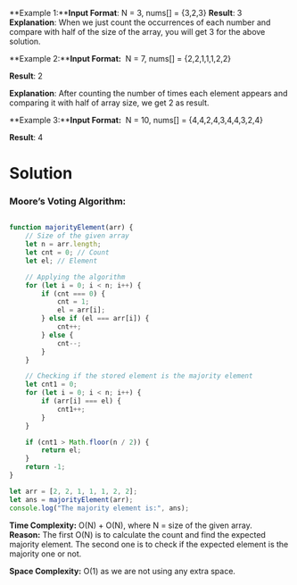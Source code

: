 **Example 1:****Input Format**: N = 3, nums[] = {3,2,3}
**Result**: 3
**Explanation**: When we just count the occurrences of each number and compare with half of the size of the array, you will get 3 for the above solution. 

**Example 2:****Input Format:**  N = 7, nums[] = {2,2,1,1,1,2,2}

**Result**: 2

**Explanation**: After counting the number of times each element appears and comparing it with half of array size, we get 2 as result.

**Example 3:****Input Format:**  N = 10, nums[] = {4,4,2,4,3,4,4,3,2,4}

**Result**: 4

# Solution

### **Moore’s Voting Algorithm:**

```Javascript

function majorityElement(arr) {
    // Size of the given array
    let n = arr.length;
    let cnt = 0; // Count
    let el; // Element

    // Applying the algorithm
    for (let i = 0; i < n; i++) {
        if (cnt === 0) {
            cnt = 1;
            el = arr[i];
        } else if (el === arr[i]) {
            cnt++;
        } else {
            cnt--;
        }
    }

    // Checking if the stored element is the majority element
    let cnt1 = 0;
    for (let i = 0; i < n; i++) {
        if (arr[i] === el) {
            cnt1++;
        }
    }

    if (cnt1 > Math.floor(n / 2)) {
        return el;
    }
    return -1;
}

let arr = [2, 2, 1, 1, 1, 2, 2];
let ans = majorityElement(arr);
console.log("The majority element is:", ans);

```

**Time Complexity:** O(N) + O(N), where N = size of the given array.  
**Reason:** The first O(N) is to calculate the count and find the expected majority element. The second one is to check if the expected element is the majority one or not.

**Space Complexity:** O(1) as we are not using any extra space.